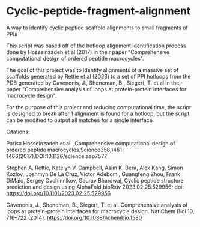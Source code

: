 # Cyclic-peptide-fragment-alignment
A way to identify cyclic peptide scaffold alignments to small fragments of PPIs

This script was based off of the hotloop alignment identification process done by Hosseinzadeh et al (2017) in their paper "Comprehensive computational design of ordered peptide macrocycles".

The goal of this project was to identify alignments of a massive set of scaffolds generated by Rettie et al (2023) to a set of PPI hotloops from the PDB generated by Gavenonis, J., Sheneman, B., Siegert, T. et al in their paper "Comprehensive analysis of loops at protein-protein interfaces for macrocycle design". 

For the purpose of this project and reducing computational time, the script is designed to break after 1 alignment is found for a hotloop, but the script can be modified to output all matches for a single interface.



Citations:

Parisa Hosseinzadeh et al. ,Comprehensive computational design of ordered peptide macrocycles.Science358,1461-1466(2017).DOI:10.1126/science.aap7577

Stephen A. Rettie, Katelyn V. Campbell, Asim K. Bera, Alex Kang, Simon Kozlov, Joshmyn De La Cruz, Victor Adebomi, Guangfeng Zhou, Frank DiMaio, Sergey Ovchinnikov, Gaurav Bhardwaj, Cyclic peptide structure prediction and design using AlphaFold
bioRxiv 2023.02.25.529956; doi: https://doi.org/10.1101/2023.02.25.529956

Gavenonis, J., Sheneman, B., Siegert, T. et al. Comprehensive analysis of loops at protein-protein interfaces for macrocycle design. Nat Chem Biol 10, 716–722 (2014). https://doi.org/10.1038/nchembio.1580
